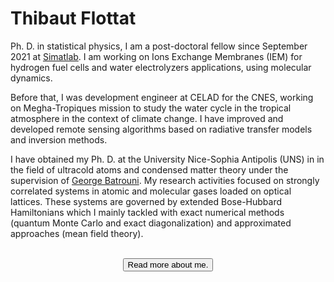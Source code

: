 <script>
import Sparkles from '$lib/components/atoms/Sparkles.svelte';
import Button from '$lib/components/atoms/Button.svelte';
import InfoIcon from '$lib/icons/info.svelte';
</script>

# Thibaut Flottat

Ph. D. in statistical physics, I am a post-doctoral fellow since September 2021 at [Simatlab](https://simatlab.com). I am working on Ions Exchange Membranes (IEM) for hydrogen fuel cells and water electrolyzers applications, using molecular dynamics.

Before that, I was development engineer at CELAD for the CNES, working on Megha-Tropiques mission to study the water cycle in the tropical atmosphere in the context of climate change. I have improved and developed remote sensing algorithms based on radiative transfer models and inversion methods.

I have obtained my Ph. D. at the University Nice-Sophia Antipolis (UNS) in in the field of ultracold atoms and condensed matter theory under the supervision of [George Batrouni](https://scholar.google.com/citations?user=5wZZnu8AAAAJ&hl=fr). My research activities focused on strongly correlated systems in atomic and  molecular gases loaded on optical lattices. These systems are governed by extended Bose-Hubbard Hamiltonians which I mainly tackled with exact numerical methods (quantum Monte Carlo and exact diagonalization) and approximated approaches (mean field theory).

<br />
<center>
<Sparkles>
	<Button href="https://github.com/matfantinel/sveltekit-static-blog-template">
		<InfoIcon slot="icon" />
		Read more about me.
	</Button>
</Sparkles>
</center>
